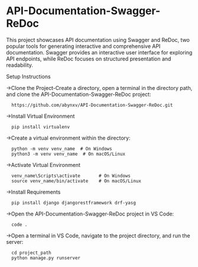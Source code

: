 # API-Documentation-Swagger-ReDoc
This project showcases API documentation using Swagger and ReDoc, two popular tools for generating interactive and comprehensive API documentation. 
Swagger provides an interactive user interface for exploring API endpoints, while ReDoc focuses on structured presentation and readability.

Setup Instructions

  ->Clone the Project-Create a directory, open a terminal in the directory path, and clone the API-Documentation-Swagger-ReDoc project:

      https://github.com/abynxv/API-Documentation-Swagger-ReDoc.git
  ->Install Virtual Environment
  
      pip install virtualenv
      
  ->Create a virtual environment within the directory:

      python -m venv venv_name  # On Windows
      python3 -m venv venv_name  # On macOS/Linux

  ->Activate Virtual Environment

      venv_name\Scripts\activate       # On Windows
      source venv_name/bin/activate    # On macOS/Linux

  ->Install Requirements

      pip install django djangorestframework drf-yasg

  ->Open the API-Documentation-Swagger-ReDoc project in VS Code:

      code .

  ->Open a terminal in VS Code, navigate to the project directory, and run the server:
  
      cd project_path
      python manage.py runserver
      
